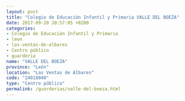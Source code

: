 ```yaml
---
layout: post
title: "Colegio de Educación Infantil y Primaria VALLE DEL BOEZA"
date: 2017-09-20 20:57:05 +0200
categories:
- Colegio de Educación Infantil y Primaria
- leon
- las-ventas-de-albares
- Centro público
- guarderia
name: "VALLE DEL BOEZA"
province: "León"
location: "Las Ventas de Albares"
code: "24018040"
type: "Centro público"
permalink: /guarderias/valle-del-boeza.html
---
```

